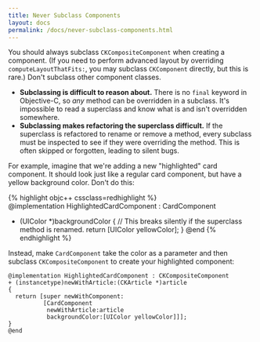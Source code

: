 ```yaml
---
title: Never Subclass Components
layout: docs
permalink: /docs/never-subclass-components.html
---
```


You should always subclass `CKCompositeComponent` when creating a component. (If you need to perform advanced layout by overriding `computeLayoutThatFits:`, you may subclass `CKComponent` directly, but this is rare.) Don't subclass other component classes.

- **Subclassing is difficult to reason about.** There is no `final` keyword in Objective-C, so *any* method can be overridden in a subclass. It's impossible to read a superclass and know what is and isn't overridden somewhere.
- **Subclassing makes refactoring the superclass difficult.** If the superclass is refactored to rename or remove a method, every subclass must be inspected to see if they were overriding the method. This is often skipped or forgotten, leading to silent bugs.

For example, imagine that we're adding a new "highlighted" card component. It should look just like a regular card component, but have a yellow background color. Don't do this:

{% highlight objc++ cssclass=redhighlight %}  
@implementation HighlightedCardComponent : CardComponent
- (UIColor *)backgroundColor
{
  // This breaks silently if the superclass method is renamed.
  return [UIColor yellowColor];
}
@end
{% endhighlight %}

Instead, make `CardComponent` take the color as a parameter and then subclass `CKCompositeComponent` to create your highlighted component:

```objc++
@implementation HighlightedCardComponent : CKCompositeComponent
+ (instancetype)newWithArticle:(CKArticle *)article
{
  return [super newWithComponent:
          [CardComponent
           newWithArticle:article
           backgroundColor:[UIColor yellowColor]]];
}
@end
```
